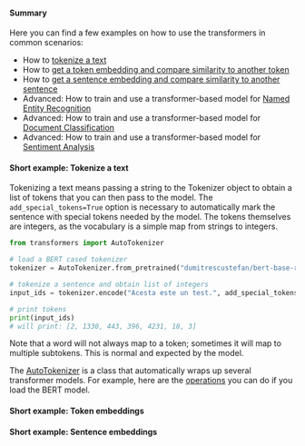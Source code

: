 #### Summary
Here you can find a few examples on how to use the transformers in common scenarios:
 * How to [tokenize a text](####short-example:-tokenize-a-text)
 * How to [get a token embedding and compare similarity to another token](####short-example:-token-embeddings)
 * How to [get a sentence embedding and compare similarity to another sentence](####short-example:-sentence-embeddings)
 * Advanced: How to train and use a transformer-based model for [Named Entity Recognition](ner/README.md)
 * Advanced: How to train and use a transformer-based model for [Document Classification](doc_classification/README.md)
 * Advanced: How to train and use a transformer-based model for [Sentiment Analysis](sentiment_analysis/README.md)

#### Short example: Tokenize a text

Tokenizing a text means passing a string to the Tokenizer object to obtain a list of tokens that you can then pass to the model. The ``add_special_tokens=True`` option is necessary to automatically mark the sentence with special tokens needed by the model. The tokens themselves are integers, as the vocabulary is a simple map from strings to integers.
```python
from transformers import AutoTokenizer

# load a BERT cased tokenizer
tokenizer = AutoTokenizer.from_pretrained("dumitrescustefan/bert-base-romanian-cased-v1")

# tokenize a sentence and obtain list of integers 
input_ids = tokenizer.encode("Acesta este un test.", add_special_tokens=True)

# print tokens
print(input_ids)
# will print: [2, 1330, 443, 396, 4231, 18, 3]
```
Note that a word will not always map to a token; sometimes it will map to multiple subtokens. This is normal and expected by the model. 

The [AutoTokenizer](https://huggingface.co/transformers/model_doc/auto.html#autotokenizer) is a class that automatically wraps up several transformer models. For example, here are the [operations](https://huggingface.co/transformers/model_doc/bert.html#berttokenizer) you can do if you load the BERT model.

#### Short example: Token embeddings




#### Short example: Sentence embeddings



 
